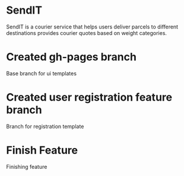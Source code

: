 # SendIT
SendIT is a courier service that helps users deliver parcels to different destinations provides courier quotes based on weight categories.
# Created gh-pages branch
Base branch for ui templates
# Created user registration feature branch
Branch for registration template
# Finish Feature
Finishing feature

